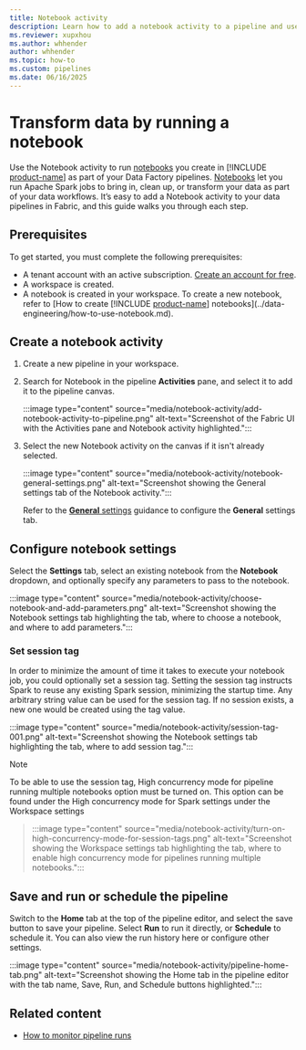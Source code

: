 ```yaml
---
title: Notebook activity
description: Learn how to add a notebook activity to a pipeline and use it to invoke a notebook in Data Factory in Microsoft Fabric.
ms.reviewer: xupxhou
ms.author: whhender
author: whhender
ms.topic: how-to
ms.custom: pipelines
ms.date: 06/16/2025
---
```


# Transform data by running a notebook

Use the Notebook activity to run [notebooks](../data-engineering/how-to-use-notebook.md) you create in [!INCLUDE [product-name](../includes/product-name.md)] as part of your Data Factory pipelines. [Notebooks](../data-engineering/how-to-use-notebook.md) let you run Apache Spark jobs to bring in, clean up, or transform your data as part of your data workflows. It’s easy to add a Notebook activity to your data pipelines in Fabric, and this guide walks you through each step.

## Prerequisites

To get started, you must complete the following prerequisites:

- A tenant account with an active subscription. [Create an account for free](../fundamentals/fabric-trial.md).
- A workspace is created.
- A notebook is created in your workspace. To create a new notebook, refer to [How to create [!INCLUDE [product-name](../includes/product-name.md)] notebooks](../data-engineering/how-to-use-notebook.md).

## Create a notebook activity

1. Create a new pipeline in your workspace.
1. Search for Notebook in the pipeline **Activities** pane, and select it to add it to the pipeline canvas.

   :::image type="content" source="media/notebook-activity/add-notebook-activity-to-pipeline.png" alt-text="Screenshot of the Fabric UI with the Activities pane and Notebook activity highlighted.":::

1. Select the new Notebook activity on the canvas if it isn't already selected.

   :::image type="content" source="media/notebook-activity/notebook-general-settings.png" alt-text="Screenshot showing the General settings tab of the Notebook activity.":::

   Refer to the [**General** settings](activity-overview.md#general-settings) guidance to configure the **General** settings tab.

## Configure notebook settings

Select the **Settings** tab, select an existing notebook from the **Notebook** dropdown, and optionally specify any parameters to pass to the notebook.

:::image type="content" source="media/notebook-activity/choose-notebook-and-add-parameters.png" alt-text="Screenshot showing the Notebook settings tab highlighting the tab, where to choose a notebook, and where to add parameters.":::

### Set session tag

In order to minimize the amount of time it takes to execute your notebook job, you could optionally set a session tag. Setting the session tag instructs Spark to reuse any existing Spark session, minimizing the startup time. Any arbitrary string value can be used for the session tag. If no session exists, a new one would be created using the tag value.

:::image type="content" source="media/notebook-activity/session-tag-001.png" alt-text="Screenshot showing the Notebook settings tab highlighting the tab, where to add session tag.":::

> [!NOTE]
> To be able to use the session tag, High concurrency mode for pipeline running multiple notebooks option must be turned on. This option can be found under the High concurrency mode for Spark settings under the Workspace settings

> :::image type="content" source="media/notebook-activity/turn-on-high-concurrency-mode-for-session-tags.png" alt-text="Screenshot showing the Workspace settings tab highlighting the tab, where to enable high concurrency mode for pipelines running multiple notebooks.":::

## Save and run or schedule the pipeline

Switch to the **Home** tab at the top of the pipeline editor, and select the save button to save your pipeline. Select **Run** to run it directly, or **Schedule** to schedule it. You can also view the run history here or configure other settings.

:::image type="content" source="media/notebook-activity/pipeline-home-tab.png" alt-text="Screenshot showing the Home tab in the pipeline editor with the tab name, Save, Run, and Schedule buttons highlighted.":::

## Related content

- [How to monitor pipeline runs](monitor-pipeline-runs.md)
